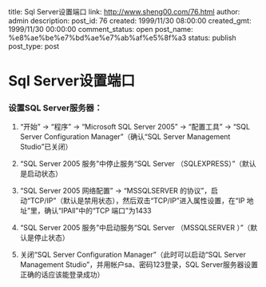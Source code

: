 title: Sql Server设置端口
link: http://www.sheng00.com/76.html
author: admin
description: 
post_id: 76
created: 1999/11/30 08:00:00
created_gmt: 1999/11/30 00:00:00
comment_status: open
post_name: %e8%ae%be%e7%bd%ae%e7%ab%af%e5%8f%a3
status: publish
post_type: post

# Sql Server设置端口

### 设置SQL Server服务器：

  1. “开始” → “程序” → “Microsoft SQL Server 2005” → “配置工具” → “SQL Server Configuration Manager”（确认“SQL Server Management Studio”已关闭）

  2. “SQL Server 2005 服务”中停止服务“SQL Server （SQLEXPRESS）”（默认是启动状态）

  3. “SQL Server 2005 网络配置” → “MSSQLSERVER 的协议”，启动“TCP/IP”（默认是禁用状态），然后双击“TCP/IP”进入属性设置，在“IP 地址”里，确认“IPAll”中的“TCP 端口”为1433

  4. “SQL Server 2005 服务”中启动服务“SQL Server （MSSQLSERVER ）”（默认是停止状态）

  5. 关闭“SQL Server Configuration Manager”（此时可以启动“SQL Server Management Studio”，并用帐户sa、密码123登录，SQL Server服务器设置正确的话应该能登录成功）